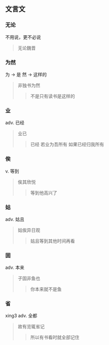 ## 文言文

### 无论
不用说，更不必说
> 无论魏晋

### 为然
为 -> 是
然 -> 这样的
> 非独书为然
> > 不是只有读书是这样的

### 业
adv. 已经
> 业已
> > 已经
> 若业为吾所有
> > 如果已经归我所有

### 俟
v. 等到
> 俟其欣悦
> > 等到他高兴了

### 姑
adv. 姑且
> 姑俟异日观
> > 姑且等到其他时间再看

### 固
adv. 本来
> 子固非鱼也
> > 你本来就不是鱼

### 省
xing3
adv. 全都
> 故有览辄省记
> > 所以有书看时就全部记住



